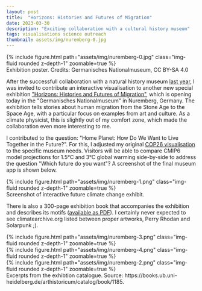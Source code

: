 ```yaml
---
layout: post
title:  "Horizons: Histories and Futures of Migration"
date: 2023-03-30
description: "Exciting collaboration with a cultural history museum"
tags: visualisations science outreach
thumbnail: assets/img/nuremberg-0.jpg
---
```


<div class="row mt-3">
    <div class="col-sm mt-3 mt-md-0">
        {% include figure.html path="assets/img/nuremberg-0.jpg" class="img-fluid rounded z-depth-1" zoomable=true %}
    </div>
</div>
<div class="caption">
    Exhibition poster. Credits: Germanisches Nationalmuseum, CC BY-SA 4.0
</div>

After the successfull collaboration with a natural history museum [last year](/blog/2022/exhibition-frankfurt/), I was invited to contribute an interactive visualisation to another new special exhibition ["Horizons: Histories and Futures of Migration"](https://www.gnm.de/your-museum-in-nuremberg/exhibitions/highlights/horizons/), which is opening today in the "Germanisches Nationalmuseum" in Nuremberg, Germany. The exhibition tells stories about human migration from the Stone Age to the Space Age, with a particular focus on examples from art and culture. As a climate physicist, this is slightly out of my comfort zone, which made the collaboration even more interesting to me.

I contributed to the question: "Home Planet: How Do We Want to Live Together in the Future?". For this, I adjusted my original [COP26 visualisation](/blog/2021/COP26/) to the specific museum needs. Visitors will be able to compare CMIP6 model projections for 1.5°C and 3°C global warming side-by-side to address the question "Which future do you want"? A screenshot of the final museum app is shown below.

<div class="row mt-3">
    <div class="col-sm mt-3 mt-md-0">
        {% include figure.html path="assets/img/nuremberg-1.png" class="img-fluid rounded z-depth-1" zoomable=true %}
    </div>
</div>
<div class="caption">
    Screenshot of interactive future climate change exhibit.
</div>

There is also a 300-page exhibition book that accompanies the exhibition and describes its motifs ([available as PDF](https://books.ub.uni-heidelberg.de/arthistoricum/catalog/book/1185)). I certainly never expected to see climatearchive.org listed between proper artworks, Perry Rhodan and Solarpunk ;).

<div class="row mt-3">
    <div class="col-sm mt-3 mt-md-0">
        {% include figure.html path="assets/img/nuremberg-3.png" class="img-fluid rounded z-depth-1" zoomable=true %}
    </div>
    <div class="col-sm mt-3 mt-md-0">
        {% include figure.html path="assets/img/nuremberg-4.png" class="img-fluid rounded z-depth-1" zoomable=true %}
    </div>
    <div class="col-sm mt-3 mt-md-0">
        {% include figure.html path="assets/img/nuremberg-2.png" class="img-fluid rounded z-depth-1" zoomable=true %}
    </div>
</div>

<div class="caption">
    Excerpts from the exhibtion catalogue. Source: https://books.ub.uni-heidelberg.de/arthistoricum/catalog/book/1185.
</div>